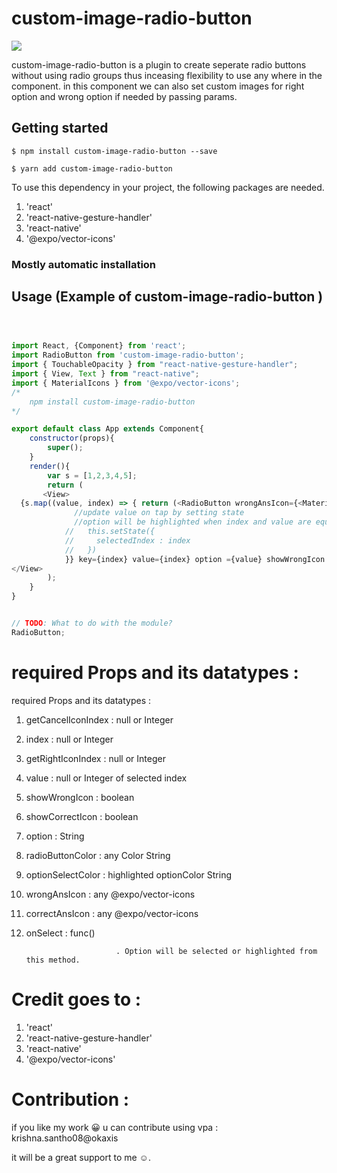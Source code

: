 # custom-image-radio-button

![](https://i.imgur.com/a6t7dsT.gif)

custom-image-radio-button is a plugin to create seperate radio buttons without using radio groups thus inceasing flexibility to use any where in the component. in this component we can also set custom images for right option and wrong option if needed by passing params. 

## Getting started

`$ npm install custom-image-radio-button --save`

`$ yarn add custom-image-radio-button`

To use this dependency in your project, the following packages are needed. 
1. 'react'
2. 'react-native-gesture-handler'
3. 'react-native'
4. '@expo/vector-icons'

### Mostly automatic installation


## Usage (Example of custom-image-radio-button )
```javascript



import React, {Component} from 'react';
import RadioButton from 'custom-image-radio-button';
import { TouchableOpacity } from "react-native-gesture-handler";
import { View, Text } from "react-native";
import { MaterialIcons } from '@expo/vector-icons';
/*
    npm install custom-image-radio-button
*/

export default class App extends Component{
    constructor(props){
        super();
    }
    render(){
        var s = [1,2,3,4,5];
        return (
       <View>
  {s.map((value, index) => { return (<RadioButton wrongAnsIcon={<MaterialIcons name="cancel" size={15}  color={'red'} />} getCancelIconIndex={0} getRightIconIndex={1} correctAnsIcon={<MaterialIcons name="cancel" size={15}  color={'green'} />} optionSelectColor={'yellow'} radioButtonColor={'green'}  index={this.state.selectedIndex} onSelect={()=>{
              //update value on tap by setting state
              //option will be highlighted when index and value are equal
            //   this.setState({
            //     selectedIndex : index
            //   })
            }} key={index} value={index} option ={value} showWrongIcon ={true} showCorrectIcon={true} getRightIconIndex={1}/>)})}
</View>
        );
    }
}


// TODO: What to do with the module?
RadioButton;
```

# required Props and its datatypes :

required Props and its datatypes :

1.  getCancelIconIndex  : null or Integer

2.  index               : null or Integer

3.  getRightIconIndex   : null or Integer

4.  value               : null or Integer of selected index

5.  showWrongIcon       : boolean

6.  showCorrectIcon     : boolean

7.  option              : String 

8.  radioButtonColor    : any Color String

9.  optionSelectColor   : highlighted optionColor String

10. wrongAnsIcon        : any @expo/vector-icons

11. correctAnsIcon      : any @expo/vector-icons

12. onSelect            : func() 

                            . Option will be selected or highlighted from this method.


# Credit goes to : 

1. 'react'
2. 'react-native-gesture-handler'
3. 'react-native'
4. '@expo/vector-icons'

# Contribution :

if you like my work 😀 u can contribute using
vpa : krishna.santho08@okaxis

it will be a great support to me ☺.


